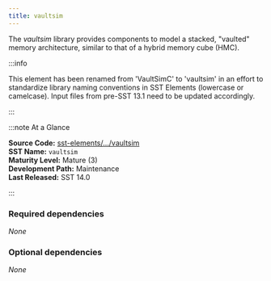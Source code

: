 ```yaml
---
title: vaultsim
---
```


The *vaultsim* library provides components to model a stacked, "vaulted" memory architecture, similar to that of a hybrid memory cube (HMC). 

:::info

This element has been renamed from 'VaultSimC' to 'vaultsim' in an effort to standardize library naming conventions in SST Elements (lowercase or camelcase). Input files from pre-SST 13.1 need to be updated accordingly.

:::

:::note At a Glance

**Source Code:** [sst-elements/.../vaultsim](https::/github.com/sstsimulator/sst-elements/tree/master/src/sst/elements/vaultsim) &nbsp;  
**SST Name:** `vaultsim` &nbsp;  
**Maturity Level:** Mature (3) &nbsp;  
**Development Path:** Maintenance &nbsp;   
**Last Released:** SST 14.0

:::

### Required dependencies
*None*

### Optional dependencies
*None*
